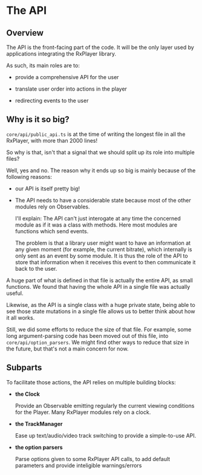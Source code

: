 # The API ######################################################################


## Overview ####################################################################

The API is the front-facing part of the code.
It will be the only layer used by applications integrating the RxPlayer library.

As such, its main roles are to:

  - provide a comprehensive API for the user

  - translate user order into actions in the player

  - redirecting events to the user



## Why is it so big? ###########################################################

`core/api/public_api.ts` is at the time of writing the longest file in all the
RxPlayer, with more than 2000 lines!

So why is that, isn't that a signal that we should split up its role into
multiple files?

Well, yes and no.
The reason why it ends up so big is mainly because of the following reasons:

  - our API is itself pretty big!

  - The API needs to have a considerable state because most of the other modules
    rely on Observables.

    I'll explain:
    The API can't just interogate at any time the concerned module as if it was
    a class with methods. Here most modules are functions which send events.

    The problem is that a library user might want to have an information at any
    given moment (for example, the current bitrate), which internally is only
    sent as an event by some module.
    It is thus the role of the API to store that information when it receives
    this event to then communicate it back to the user.


 A huge part of what is defined in that file is actually the entire API, as
 small functions. We found that having the whole API in a single file was
 actually useful.

 Likewise, as the API is a single class with a huge private state, being able
 to see those state mutations in a single file allows us to better think about
 how it all works.

 Still, we did some efforts to reduce the size of that file. For example, some
 long argument-parsing code has been moved out of this file, into
 `core/api/option_parsers`. We might find other ways to reduce that size in the
 future, but that's not a main concern for now.



## Subparts ####################################################################

To facilitate those actions, the API relies on multiple building blocks:

  - __the Clock__

    Provide an Observable emitting regularly the current viewing conditions for
    the Player. Many RxPlayer modules rely on a clock.


  - __the TrackManager__

    Ease up text/audio/video track switching to provide a simple-to-use API.


  - __the option parsers__

    Parse options given to some RxPlayer API calls, to add default parameters
    and provide inteligible warnings/errors
